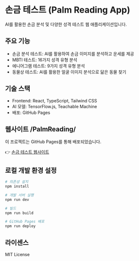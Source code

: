 # 손금 테스트 (Palm Reading App)

AI를 활용한 손금 분석 및 다양한 성격 테스트 웹 애플리케이션입니다.

## 주요 기능

- 손금 분석 테스트: AI를 활용하여 손금 이미지를 분석하고 운세를 제공
- MBTI 테스트: 16가지 성격 유형 분석
- 에니어그램 테스트: 9가지 성격 유형 분석
- 동물상 테스트: AI를 활용한 얼굴 이미지 분석으로 닮은 동물 찾기

## 기술 스택

- Frontend: React, TypeScript, Tailwind CSS
- AI 모델: TensorFlow.js, Teachable Machine
- 배포: GitHub Pages

## 웹사이트 /PalmReading/

이 프로젝트는 GitHub Pages를 통해 배포되었습니다.

👉 [손금 테스트 웹사이트](https://younsanghoon.github.io/PalmReading/)

## 로컬 개발 환경 설정

```bash
# 의존성 설치
npm install

# 개발 서버 실행
npm run dev

# 빌드
npm run build

# GitHub Pages 배포
npm run deploy
```

## 라이센스

MIT License
